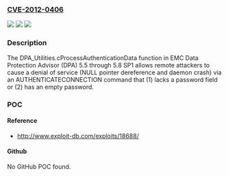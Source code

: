 ### [CVE-2012-0406](https://cve.mitre.org/cgi-bin/cvename.cgi?name=CVE-2012-0406)
![](https://img.shields.io/static/v1?label=Product&message=n%2Fa&color=blue)
![](https://img.shields.io/static/v1?label=Version&message=n%2Fa&color=blue)
![](https://img.shields.io/static/v1?label=Vulnerability&message=n%2Fa&color=brighgreen)

### Description

The DPA_Utilities.cProcessAuthenticationData function in EMC Data Protection Advisor (DPA) 5.5 through 5.8 SP1 allows remote attackers to cause a denial of service (NULL pointer dereference and daemon crash) via an AUTHENTICATECONNECTION command that (1) lacks a password field or (2) has an empty password.

### POC

#### Reference
- http://www.exploit-db.com/exploits/18688/

#### Github
No GitHub POC found.

